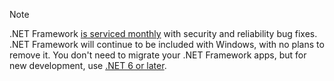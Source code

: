 > [!NOTE]
> .NET Framework [is serviced monthly](https://devblogs.microsoft.com/dotnet/category/net-framework/) with security and reliability bug fixes. .NET Framework will continue to be included with Windows, with no plans to remove it. You don't need to migrate your .NET Framework apps, but for new development, use [.NET 6 or later](~/docs/core/introduction.md).
